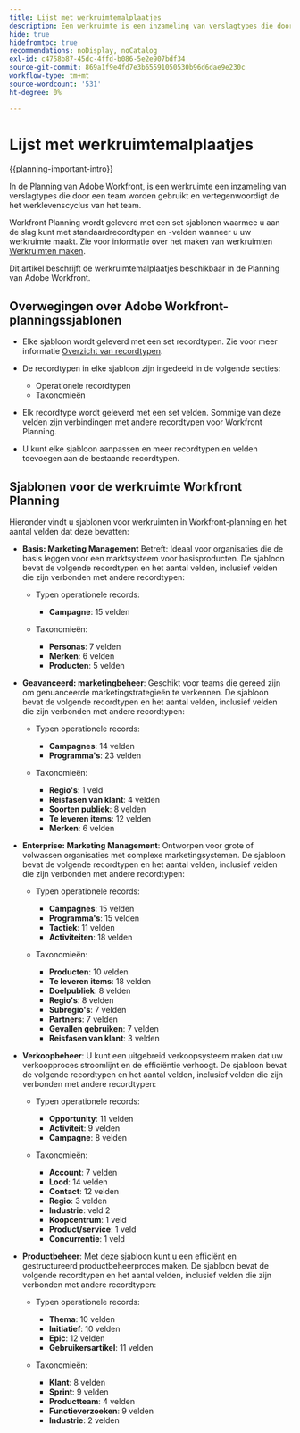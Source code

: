 ```yaml
---
title: Lijst met werkruimtemalplaatjes
description: Een werkruimte is een inzameling van verslagtypes die door een team worden gebruikt en vertegenwoordigt de het werklevenscyclus van het team. Adobe Workfront Planning wordt geleverd met een set sjablonen waarmee u aan de slag kunt met standaardrecordtypen en -velden wanneer u uw werkruimte maakt.
hide: true
hidefromtoc: true
recommendations: noDisplay, noCatalog
exl-id: c4758b87-45dc-4ffd-b086-5e2e907bdf34
source-git-commit: 869a1f9e4fd7e3b65591050530b96d6dae9e230c
workflow-type: tm+mt
source-wordcount: '531'
ht-degree: 0%

---
```


<!--update the metadata with real information when making this available in TOC and in the left nav:
---
title: List of available workspace templates
description: You can use templates to create workspaces. This article provides a list of available workspace templates
hidefromtoc: yes
hide: yes
author: Alina
feature: Work Management
role: User
---

-->

# Lijst met werkruimtemalplaatjes

{{planning-important-intro}}

In de Planning van Adobe Workfront, is een werkruimte een inzameling van verslagtypes die door een team worden gebruikt en vertegenwoordigt de het werklevenscyclus van het team.

Workfront Planning wordt geleverd met een set sjablonen waarmee u aan de slag kunt met standaardrecordtypen en -velden wanneer u uw werkruimte maakt. Zie voor informatie over het maken van werkruimten [Werkruimten maken](/help/quicksilver/planning/architecture/create-workspaces.md).

Dit artikel beschrijft de werkruimtemalplaatjes beschikbaar in de Planning van Adobe Workfront.

## Overwegingen over Adobe Workfront-planningssjablonen

* Elke sjabloon wordt geleverd met een set recordtypen. Zie voor meer informatie [Overzicht van recordtypen](/help/quicksilver/planning/architecture/overview-of-record-types.md).
* De recordtypen in elke sjabloon zijn ingedeeld in de volgende secties:

   * Operationele recordtypen
   * Taxonomieën
* Elk recordtype wordt geleverd met een set velden. Sommige van deze velden zijn verbindingen met andere recordtypen voor Workfront Planning.
* U kunt elke sjabloon aanpassen en meer recordtypen en velden toevoegen aan de bestaande recordtypen.

<!-- I modeled this article by the "List of available Blueprints" and that articles does not have an Access area

## Access requirements

You must have the following: 

<table style="table-layout:auto">
 <col>
 </col>
 <col>
 </col>
 <tbody>
  <tr>
   <td role="rowheader"><p>Adobe Workfront plan*</p></td>
   <td>
<p>Any</p>
<!--the above is only for closed beta; when going to GA - activate the following plans:    
<p>Current plan: Prime and Ultimate</p>
<p>Legacy plan: Enterprise</p>->
   </td>
  </tr>
  <tr>
   <td role="rowheader"><p>Adobe Workfront license*</p></td>
   <td>
   <p>Any</p> 
  <p>For more information, see <a href="../../administration-and-setup/add-users/access-levels-and-object-permissions/wf-licenses.md" class="MCXref xref">Adobe Workfront licenses overview</a>.</p> </td>
  </tr>
  <tr>
   <td role="rowheader"><p>Product</p></td>
   <td>
   <p> Adobe Workfront</p> </td>
  </tr>
  <tr>
   <td role="rowheader">Access level*</td>
   <td> <p>Any</p>  
</td>
  </tr>
<tr>
   <td role="rowheader">Layout template</td>
   <td> <p>Your system administrator must add the Planning area in your layout template. </p>  
</td>
  </tr>
 </tbody>
</table>

>[!NOTE]
>
>*If you don't have access, ask your Workfront administrator if they set additional restrictions in your access level. For information on how a Workfront administrator can change your access level, see [Create or modify custom access levels](/help/quicksilver/administration-and-setup/add-users/configure-and-grant-access/create-modify-access-levels.md).

-->

## Sjablonen voor de werkruimte Workfront Planning

Hieronder vindt u sjablonen voor werkruimten in Workfront-planning en het aantal velden dat deze bevatten:

* **Basis: Marketing Management** Betreft: Ideaal voor organisaties die de basis leggen voor een marktsysteem voor basisproducten. De sjabloon bevat de volgende recordtypen en het aantal velden, inclusief velden die zijn verbonden met andere recordtypen:

   * Typen operationele records:

      * **Campagne**: 15 velden
   * Taxonomieën:

      * **Personas**: 7 velden
      * **Merken**: 6 velden
      * **Producten**: 5 velden

* **Geavanceerd: marketingbeheer**: Geschikt voor teams die gereed zijn om genuanceerde marketingstrategieën te verkennen. De sjabloon bevat de volgende recordtypen en het aantal velden, inclusief velden die zijn verbonden met andere recordtypen:

   * Typen operationele records:

      * **Campagnes**: 14 velden
      * **Programma&#39;s**: 23 velden

   * Taxonomieën:
      * **Regio&#39;s**: 1 veld
      * **Reisfasen van klant**: 4 velden
      * **Soorten publiek**: 8 velden
      * **Te leveren items**: 12 velden
      * **Merken**: 6 velden

* **Enterprise: Marketing Management**: Ontworpen voor grote of volwassen organisaties met complexe marketingsystemen. De sjabloon bevat de volgende recordtypen en het aantal velden, inclusief velden die zijn verbonden met andere recordtypen:

   * Typen operationele records:

      * **Campagnes**: 15 velden
      * **Programma&#39;s**: 15 velden
      * **Tactiek**: 11 velden
      * **Activiteiten**: 18 velden

   * Taxonomieën:

      * **Producten**: 10 velden
      * **Te leveren items**: 18 velden
      * **Doelpubliek**: 8 velden
      * **Regio&#39;s**: 8 velden
      * **Subregio&#39;s**: 7 velden
      * **Partners**: 7 velden
      * **Gevallen gebruiken**: 7 velden
      * **Reisfasen van klant**: 3 velden

* **Verkoopbeheer**: U kunt een uitgebreid verkoopsysteem maken dat uw verkoopproces stroomlijnt en de efficiëntie verhoogt. De sjabloon bevat de volgende recordtypen en het aantal velden, inclusief velden die zijn verbonden met andere recordtypen:

   * Typen operationele records:

      * **Opportunity**: 11 velden
      * **Activiteit**: 9 velden
      * **Campagne**: 8 velden
   * Taxonomieën:
      * **Account**: 7 velden
      * **Lood**: 14 velden
      * **Contact**: 12 velden
      * **Regio**: 3 velden
      * **Industrie**: veld 2
      * **Koopcentrum**: 1 veld
      * **Product/service**: 1 veld
      * **Concurrentie**: 1 veld

* **Productbeheer**: Met deze sjabloon kunt u een efficiënt en gestructureerd productbeheerproces maken. De sjabloon bevat de volgende recordtypen en het aantal velden, inclusief velden die zijn verbonden met andere recordtypen:

   * Typen operationele records:

      * **Thema**: 10 velden
      * **Initiatief**: 10 velden
      * **Epic**: 12 velden
      * **Gebruikersartikel**: 11 velden

   * Taxonomieën:

      * **Klant**: 8 velden
      * **Sprint**: 9 velden
      * **Productteam**: 4 velden
      * **Functieverzoeken**: 9 velden
      * **Industrie**: 2 velden
